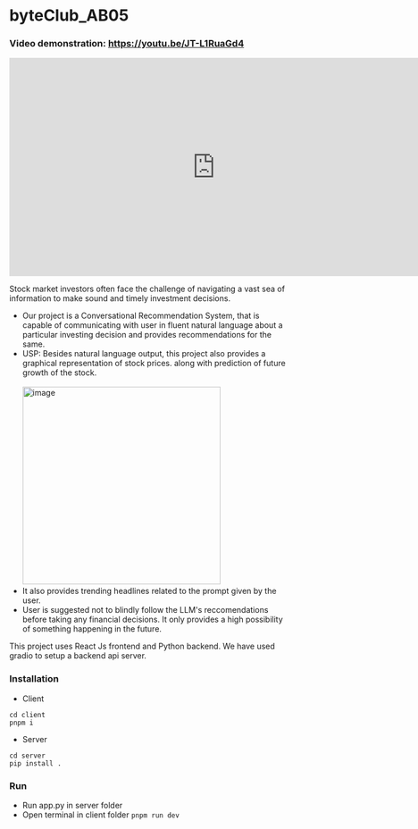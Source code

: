# byteClub_AB05

### Video demonstration: https://youtu.be/JT-L1RuaGd4
<iframe width="736" height="391" src="https://www.youtube.com/embed/JT-L1RuaGd4" title="ByteClub - AlphaByte PS-AB05" frameborder="0" allow="accelerometer; autoplay; clipboard-write; encrypted-media; gyroscope; picture-in-picture; web-share" allowfullscreen></iframe>

Stock market investors often face the challenge
of navigating a vast sea of information to make sound and timely
investment decisions. 
- Our project is a Conversational Recommendation System, that is capable of
communicating with user in fluent natural language about a particular
investing decision and provides recommendations for the same. 
- USP: Besides natural language output, this project also provides a graphical representation of stock prices.
  along with prediction of future growth of the stock. <br><br>
  <img width="354" alt="image" src="https://github.com/vineetprash/byteClub_AB05/assets/127510994/85094cff-80a6-469d-b93e-5354f9b5ff6d"> <br>
- It also provides trending headlines related to the prompt given by the user.
- User is suggested not to blindly follow the LLM's reccomendations before taking any financial decisions.
  It only provides a high possibility of something happening in the future.



This project uses React Js frontend and Python backend. We have used gradio to setup a backend api server.

### Installation
- Client
```
cd client
pnpm i
```
- Server
```
cd server
pip install .
```

### Run
- Run app.py in server folder
- Open terminal in client folder
  ``` pnpm run dev ```

